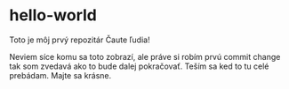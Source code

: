 # hello-world
Toto je môj prvý repozitár
Čaute ľudia!

Neviem síce komu sa toto zobrazí, ale práve si robím prvú commit change tak som zvedavá ako to bude dalej pokračovať. Teším sa ked to tu celé prebádam. Majte sa krásne. 
